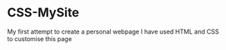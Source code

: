 # CSS-MySite
My first attempt to create a personal webpage
I have used HTML and CSS to customise this page

